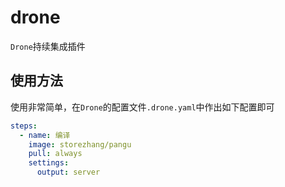 # drone

`Drone`持续集成插件

## 使用方法

使用非常简单，在`Drone`的配置文件`.drone.yaml`中作出如下配置即可

```yaml
steps:
  - name: 编译
    image: storezhang/pangu
    pull: always
    settings:
      output: server
```
